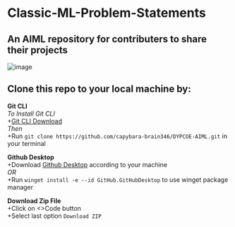 # Classic-ML-Problem-Statements

## An AIML repository for contributers to share their projects

![image](https://github.com/capybara-brain346/DYPCOE-AIML/assets/130383057/0cdf05eb-a491-4c93-9b26-b8d6a0a3d3d2)


## Clone this repo to your local machine by:
**Git CLI**<br>
_To Install Git CLI_ <br>
+[Git CLI Download](https://git-scm.com/downloads) <br>
_Then_ <br>
+Run `git clone https://github.com/capybara-brain346/DYPCOE-AIML.git` in your terminal <br>

**Github Desktop** <br>
+Download [Github Desktop](https://desktop.github.com/) according to your machine <br>
_OR_ <br>
+Run `winget install -e --id GitHub.GitHubDesktop` to use winget package manager <br>

**Download Zip File** <br>
+Click on <>Code button <br>
+Select last option `Download ZIP` <br>
